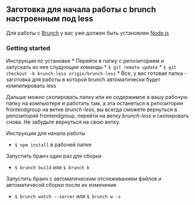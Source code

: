 ## Заготовка для начала работы с brunch настроенным под less

Для работы с [Brunch](http://brunch.io) у вас уже должен быть установлен [Node.js](https://nodejs.org/)

### Getting started
Инструкция по установке
    * Перейти в папку с репозиторием и запускать из нее слудующие команды
    * `$ git remote update`
    * `$ git checkout -b brunch-less origin/brunch-less`
    * Все, у вас готовая папка - заготовка для работы в которой brunch автоматически будет компилировать less

Дальше можно скопировать папку или ее содержимое в вашу рабочую папку на компьютере и работать там, а эта останеться в репозитории frontendgroup на ветке *brunch-less*, вы всегда сможете вернуться в репозиторий frontendgroup, перейти на ветку *brunch-less* и скопировать снова. Не забудьте вернуться на свою ветку.

Инструкции для начала работы
  * `$ npm install` в рабочей папке

Запустить бранч один раз для сборки
  * `$ brunch build` или `$ brunch b`

Запустить бранч с автоматическим отслеживанием файлов и автоматичесой сборки после их изменения
  * `$ brunch watch --server` или `$ brunch w -s`  
    

